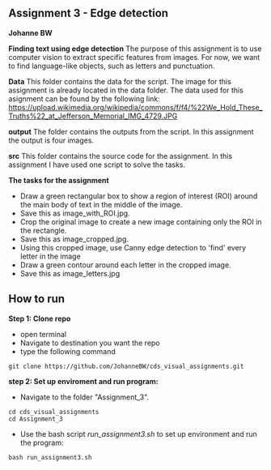 ## Assignment 3 - Edge detection
**Johanne BW**

__Finding text using edge detection__
The purpose of this assignment is to use computer vision to extract specific features from images. For now, we want to find language-like objects, such as letters and punctuation.

__Data__
This folder contains the data for the script. The image for this assignment is already located in the data folder. 
The data used for this asignment can be found by the following link:
https://upload.wikimedia.org/wikipedia/commons/f/f4/%22We_Hold_These_Truths%22_at_Jefferson_Memorial_IMG_4729.JPG

__output__
The folder contains the outputs from the script. In this assignment the output is four images.

__src__
This folder contains the source code for the assignment. In this assignment I have used one script to solve the tasks. 

__The tasks for the assignment__
- Draw a green rectangular box to show a region of interest (ROI) around the main body of text in the middle of the image. 
- Save this as image_with_ROI.jpg.
- Crop the original image to create a new image containing only the ROI in the rectangle. 
- Save this as image_cropped.jpg.
- Using this cropped image, use Canny edge detection to 'find' every letter in the image
- Draw a green contour around each letter in the cropped image. 
- Save this as image_letters.jpg


## How to run
**Step 1: Clone repo**
- open terminal
- Navigate to destination you want the repo
- type the following command
 ```console
 git clone https://github.com/JohanneBW/cds_visual_assignments.git
 ```
**step 2: Set up enviroment and run program:**
- Navigate to the folder "Assignment_3".
```console
cd cds_visual_assignments
cd Assignment_3
```  
- Use the bash script _run_assignment3.sh_ to set up environment and run the program:  
```console
bash run_assignment3.sh
```  
